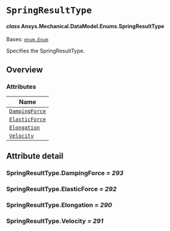 # `SpringResultType`

<a id="ansys.mechanical.stubs.v241.Ansys.Mechanical.DataModel.Enums.SpringResultType"></a>

#### *class* Ansys.Mechanical.DataModel.Enums.SpringResultType

Bases: [`enum.Enum`](https://docs.python.org/3/library/enum.html#enum.Enum)

Specifies the SpringResultType.

<!-- !! processed by numpydoc !! -->

<a id="overview"></a>

## Overview

### Attributes

| Name |
| ---------------------------------------------------- |
| [`DampingForce`](#SpringResultType.DampingForce) |
| [`ElasticForce`](#SpringResultType.ElasticForce) |
| [`Elongation`](#SpringResultType.Elongation) |
| [`Velocity`](#SpringResultType.Velocity) |

<a id="attribute-detail"></a>

## Attribute detail

<a id="SpringResultType.DampingForce"></a>

### SpringResultType.DampingForce *= 293*

<a id="SpringResultType.ElasticForce"></a>

### SpringResultType.ElasticForce *= 292*

<a id="SpringResultType.Elongation"></a>

### SpringResultType.Elongation *= 290*

<a id="SpringResultType.Velocity"></a>

### SpringResultType.Velocity *= 291*


